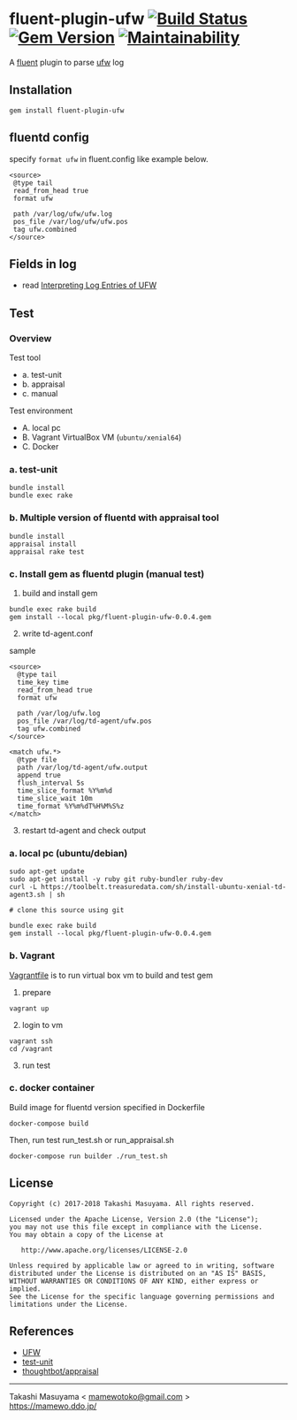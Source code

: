 fluent-plugin-ufw [![Build Status](https://travis-ci.org/mamewotoko/fluent-plugin-ufw.svg?branch=master)](https://travis-ci.org/mamewotoko/fluent-plugin-ufw) [![Gem Version](https://badge.fury.io/rb/fluent-plugin-ufw.svg)](https://badge.fury.io/rb/fluent-plugin-ufw) [![Maintainability](https://api.codeclimate.com/v1/badges/2806b8f5f36bcaaf182e/maintainability)](https://codeclimate.com/github/mamewotoko/fluent-plugin-ufw/maintainability)
==================

A [fluent](https://www.fluentd.org/) plugin to parse [ufw](https://help.ubuntu.com/community/UFW) log

## Installation

```
gem install fluent-plugin-ufw
```

## fluentd config
specify `format ufw` in fluent.config like example below.

```
<source>
 @type tail
 read_from_head true
 format ufw
 
 path /var/log/ufw/ufw.log
 pos_file /var/log/ufw/ufw.pos
 tag ufw.combined
</source>
```

## Fields in log
* read [Interpreting Log Entries of UFW](https://help.ubuntu.com/community/UFW#Interpreting_Log_Entries)

## Test
### Overview

Test tool

* a. test-unit
* b. appraisal
* c. manual

Test environment

* A. local pc
* B. Vagrant VirtualBox VM (`ubuntu/xenial64`)
* C. Docker

### a. test-unit

```
bundle install
bundle exec rake
```

### b. Multiple version of fluentd with appraisal tool

```
bundle install
appraisal install
appraisal rake test
```

### c. Install gem as fluentd plugin (manual test)
1. build and install gem

```
bundle exec rake build
gem install --local pkg/fluent-plugin-ufw-0.0.4.gem
```

2. write td-agent.conf

sample

```
<source>
  @type tail
  time_key time
  read_from_head true
  format ufw
 
  path /var/log/ufw.log
  pos_file /var/log/td-agent/ufw.pos
  tag ufw.combined
</source>

<match ufw.*>
  @type file
  path /var/log/td-agent/ufw.output
  append true
  flush_interval 5s
  time_slice_format %Y%m%d
  time_slice_wait 10m
  time_format %Y%m%dT%H%M%S%z
</match>
```

3. restart td-agent and check output

### a. local pc (ubuntu/debian)

```
sudo apt-get update
sudo apt-get install -y ruby git ruby-bundler ruby-dev
curl -L https://toolbelt.treasuredata.com/sh/install-ubuntu-xenial-td-agent3.sh | sh

# clone this source using git

bundle exec rake build
gem install --local pkg/fluent-plugin-ufw-0.0.4.gem

```

### b. Vagrant

[Vagrantfile](Vagrantfile) is to run virtual box vm to build and test gem

1. prepare 

```
vagrant up
```

2. login to vm

```
vagrant ssh
cd /vagrant
```

3. run test

### c. docker container

Build image for fluentd version specified in Dockerfile

```
docker-compose build
```

Then, run test run_test.sh or run_appraisal.sh

```
docker-compose run builder ./run_test.sh
```

## License

```
Copyright (c) 2017-2018 Takashi Masuyama. All rights reserved.

Licensed under the Apache License, Version 2.0 (the "License");
you may not use this file except in compliance with the License.
You may obtain a copy of the License at

   http://www.apache.org/licenses/LICENSE-2.0

Unless required by applicable law or agreed to in writing, software
distributed under the License is distributed on an "AS IS" BASIS,
WITHOUT WARRANTIES OR CONDITIONS OF ANY KIND, either express or implied.
See the License for the specific language governing permissions and
limitations under the License.
```

## References
* [UFW](https://help.ubuntu.com/community/UFW)
* [test-unit](https://test-unit.github.io/)
* [thoughtbot/appraisal](https://github.com/thoughtbot/appraisal)

----
Takashi Masuyama < mamewotoko@gmail.com >  
https://mamewo.ddo.jp/
